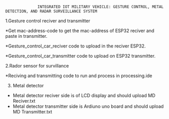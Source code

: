                   INTEGRATED IOT MILITARY VEHICLE: GESTURE CONTROL, METAL DETECTION, AND RADAR SURVEILLANCE SYSTEM

1.Gesture control reciver and transmitter

*Get mac-address-code to get the mac-address of ESP32 reciver and paste in transmitter.

*Gesture_control_car_reciver code to upload in the reciver ESP32.

*Gesture_control_car_transmitter code to upload on ESP32 transmitter.

2.Rador sensor for survillance

*Reciving and transmitting code to run and process in processing.ide

3. Metal detector
 * Metal detector reciver side is of LCD display and should upload MD Reciver.txt
 * Metal detector transmitter side is Ardiuno uno board and should upload MD Transmitter.txt
